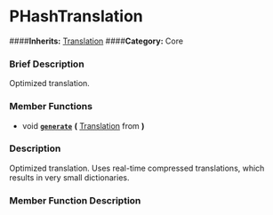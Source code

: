 #  PHashTranslation  
####**Inherits:** [Translation](class_translation)
####**Category:** Core

###  Brief Description  
Optimized translation.

###  Member Functions 
  * void  **[`generate`](#generate)**  **(** [Translation](class_translation) from  **)**

###  Description  
Optimized translation. Uses real-time compressed translations, which results in very small dictionaries.

###  Member Function Description  
